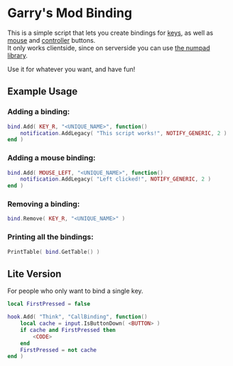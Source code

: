 # Garry's Mod Binding
This is a simple script that lets you create bindings for [keys](https://wiki.garrysmod.com/page/Enums/KEY), as well as [mouse](https://wiki.garrysmod.com/page/Enums/MOUSE) and [controller](https://wiki.garrysmod.com/page/Enums/JOYSTICK) buttons.  
It only works clientside, since on serverside you can use [the numpad library](http://wiki.garrysmod.com/page/Category:numpad).

Use it for whatever you want, and have fun!

## Example Usage
### Adding a binding:
```lua
bind.Add( KEY_R, "<UNIQUE_NAME>", function()
    notification.AddLegacy( "This script works!", NOTIFY_GENERIC, 2 )
end )
```
### Adding a mouse binding:
```lua
bind.Add( MOUSE_LEFT, "<UNIQUE_NAME>", function()
    notification.AddLegacy( "Left clicked!", NOTIFY_GENERIC, 2 )
end )
```
### Removing a binding:
```lua
bind.Remove( KEY_R, "<UNIQUE_NAME>" )
```
### Printing all the bindings:
```lua
PrintTable( bind.GetTable() )
```

## Lite Version
For people who only want to bind a single key.
```lua
local FirstPressed = false

hook.Add( "Think", "CallBinding", function()
	local cache = input.IsButtonDown( <BUTTON> )
	if cache and FirstPressed then
		<CODE>
	end
	FirstPressed = not cache
end )
```
